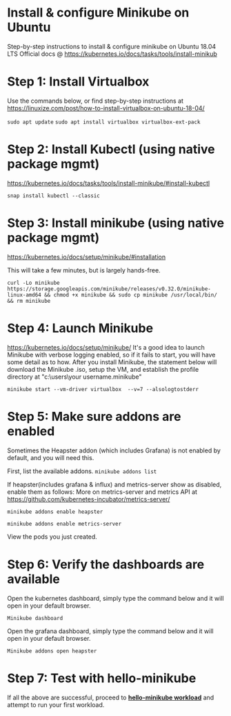 
# Install & configure Minikube on Ubuntu  

Step-by-step instructions to install & configure minikube on Ubuntu 18.04 LTS 
Official docs @ https://kubernetes.io/docs/tasks/tools/install-minikub

# Step 1: Install Virtualbox 
Use the commands below, or find step-by-step instructions at https://linuxize.com/post/how-to-install-virtualbox-on-ubuntu-18-04/

`sudo apt update`
`sudo apt install virtualbox virtualbox-ext-pack`

# Step 2: Install Kubectl (using native package mgmt)
https://kubernetes.io/docs/tasks/tools/install-minikube/#install-kubectl

`snap install kubectl --classic` 

# Step 3: Install minikube (using native package mgmt)
https://kubernetes.io/docs/setup/minikube/#installation

This will take a few minutes, but is largely hands-free.

`curl -Lo minikube https://storage.googleapis.com/minikube/releases/v0.32.0/minikube-linux-amd64 && chmod +x minikube && sudo cp minikube /usr/local/bin/ && rm minikube`


# Step 4: Launch Minikube 
https://kubernetes.io/docs/setup/minikube/
It's a good idea to launch Minikube with verbose logging enabled, so if it fails to start, 
you will have some detail as to how. After you install Minikube, the statement below will 
download the Minikube .iso, setup the VM, and establish the profile directory at "c:\users\your username\.minikube"

`minikube start --vm-driver virtualbox  --v=7 --alsologtostderr`

# Step 5: Make sure addons are enabled 
Sometimes the Heapster addon (which includes Grafana) is not enabled by default, and you will need this.

First, list the available addons.
`minikube addons list`

If heapster(includes grafana & influx) and metrics-server show as disabled, enable them as follows:
More on metrics-server and metrics API at https://github.com/kubernetes-incubator/metrics-server/

`minikube addons enable heapster`

`minikube addons enable metrics-server`

View the pods you just created.

# Step 6: Verify the dashboards are available 
Open the kubernetes dashboard, simply type the command below and it will open in your default browser.

`Minikube dashboard`

Open the grafana dashboard, simply type the command below and it will open in your default browser.

`Minikube addons open heapster `

# Step 7: Test with hello-minikube
If all the above are successful, proceed to [**hello-minikube workload**](./minikube_run_helloworld_workload.md) and attempt to run your first workload.
